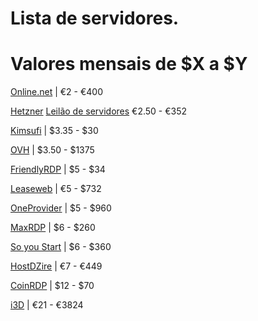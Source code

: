 Lista de servidores.
=

Valores mensais de $X a $Y
==

[Online.net](https://www.online.net/en) | €2 - €400

[Hetzner](https://www.hetzner.com/)
[Leilão de servidores](https://robot.your-server.de/order/market)
€2.50 - €352

[Kimsufi](https://www.kimsufi.com/us/en/) | $3.35 - $30


[OVH](https://www.ovh.com/world/) | $3.50 - $1375

[FriendlyRDP](http://friendlyrdp.com/) | $5 - $34

[Leaseweb](https://www.leaseweb.com/) | €5 - $732

[OneProvider](https://oneprovider.com/) | $5 - $960

[MaxRDP](https://www.maxrdp.com/) | $6 - $260

[So you Start](https://www.soyoustart.com/us/) | $6 - $360

[HostDZire](https://hostdzire.com/) | €7 - €449

[CoinRDP](http://www.coinrdp.com/) | $12 - $70

[i3D](https://www.i3d.net/) | €21 - €3824
